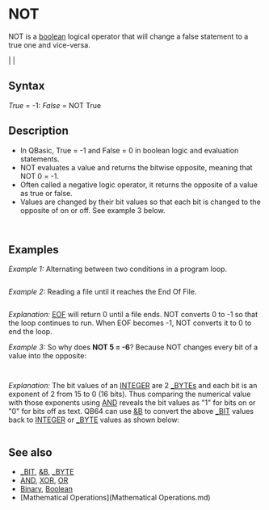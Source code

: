 # NOT

NOT is a [boolean](boolean.md) logical operator that will change a false statement to a true one and vice-versa.

  

|  |

## Syntax

*True* = -1: *False* = NOT True
  

## Description

* In QBasic, True = -1 and False = 0 in boolean logic and evaluation statements.
* NOT evaluates a value and returns the bitwise opposite, meaning that NOT 0 = -1.
* Often called a negative logic operator, it returns the opposite of a value as true or false.
* Values are changed by their bit values so that each bit is changed to the opposite of on or off. See example 3 below.

  

```          Table 3: The relational operations for condition checking.   In this table, **A** and **B** are the [Expressions](Expressions.md) to compare. Both must represent  the same general type, i.e. they must result into either numerical values  or [STRING](STRING.md) values. If a test succeeds, then **true** (-1) is returned, **false** (0)      if it fails, which both can be used in further [Boolean](Boolean.md) evaluations.  ┌─────────────────────────────────────────────────────────────────────────┐  │                          **[Relational Operations](Relational Operations.md)**                          │  ├────────────┬───────────────────────────────────────────┬────────────────┤  │ **Operation**  │                **Description**                │ **Example usage**  │  ├────────────┼───────────────────────────────────────────┼────────────────┤  │   A [=](=.md) B    │ Tests if A is **equal** to B.                 │ [IF](IF.md) A [=](=.md) B [THEN](THEN.md)  │  ├────────────┼───────────────────────────────────────────┼────────────────┤  │   A [<>](<>.md) B   │ Tests if A is **not equal** to B.             │ [IF](IF.md) A [<>](<>.md) B [THEN](THEN.md) │  ├────────────┼───────────────────────────────────────────┼────────────────┤  │   A [<](<.md) B    │ Tests if A is **less than** B.                │ [IF](IF.md) A [<](<.md) B [THEN](THEN.md)  │  ├────────────┼───────────────────────────────────────────┼────────────────┤  │   A [>](>.md) B    │ Tests if A is **greater than** B.             │ [IF](IF.md) A [>](>.md) B [THEN](THEN.md)  │  ├────────────┼───────────────────────────────────────────┼────────────────┤  │   A [<=](<=.md) B   │ Tests if A is **less than or equal** to B.    │ [IF](IF.md) A [<=](<=.md) B [THEN](THEN.md) │  ├────────────┼───────────────────────────────────────────┼────────────────┤  │   A [>=](>=.md) B   │ Tests if A is **greater than or equal** to B. │ [IF](IF.md) A [>=](>=.md) B [THEN](THEN.md) │  └────────────┴───────────────────────────────────────────┴────────────────┘    The operations should be very obvious for numerical values. For strings    be aware that all checks are done **case sensitive** (i.e. "Foo" <> "foo").    The **equal**/**not equal** check is pretty much straight forward, but for the    **less**/**greater** checks the [ASCII](ASCII.md) value of the first different character is                           used for decision making:     **E.g.** "abc" is **less** than "abd", because in the first difference (the 3rd         character) the "c" has a lower [ASCII](ASCII.md) value than the "d".     This behavior may give you some subtle results, if you are not aware of                    the [ASCII](ASCII.md) values and the written case:     **E.g.** "abc" is **greater** than "abD", because the small letters have higher         [ASCII](ASCII.md) values than the capital letters, hence "c" > "D". You may use         [LCASE$](LCASE$.md) or [UCASE$](UCASE$.md) to make sure both strings have the same case.  
```

  

```                Table 4: The logical operations and its results.         In this table, **A** and **B** are the [Expressions](Expressions.md) to invert or combine.               Both may be results of former [Boolean](Boolean.md) evaluations.   ┌────────────────────────────────────────────────────────────────────────┐   │                           **Logical Operations**                           │   ├───────┬───────┬───────┬─────────┬────────┬─────────┬─────────┬─────────┤   │   **A**   │   **B**   │ NOT **B** │ **A** [AND](AND.md) **B** │ **A** [OR](OR.md) **B** │ **A** [XOR](XOR.md) **B** │ **A** [EQV](EQV.md) **B** │ **A** [IMP](IMP.md) **B** │   ├───────┼───────┼───────┼─────────┼────────┼─────────┼─────────┼─────────┤   │ **true**  │ **true**  │ false │  true   │ true   │  false  │  true   │  true   │   ├───────┼───────┼───────┼─────────┼────────┼─────────┼─────────┼─────────┤   │ **true**  │ **false** │ true  │  false  │ true   │  true   │  false  │  false  │   ├───────┼───────┼───────┼─────────┼────────┼─────────┼─────────┼─────────┤   │ **false** │ **true**  │ false │  false  │ true   │  true   │  false  │  true   │   ├───────┼───────┼───────┼─────────┼────────┼─────────┼─────────┼─────────┤   │ **false** │ **false** │ true  │  false  │ false  │  false  │  true   │  true   │   └───────┴───────┴───────┴─────────┴────────┴─────────┴─────────┴─────────┘    **Note:** In most BASIC languages incl. QB64 these are **bitwise** operations,          hence the logic is performed for each corresponding bit in both          operators, where **true** or **false** indicates whether a bit is **set** or          **not set**. The outcome of each bit is then placed into the respective          position to build the bit pattern of the final result value.     As all [Relational Operations](Relational Operations.md) return negative one (-1, **all bits set**) for     **true** and zero (0, **no bits set**) for **false**, this allows us to use these     bitwise logical operations to invert or combine any relational checks,     as the outcome is the same for each bit and so always results into a             **true** (-1) or **false** (0) again for further evaluations.  
```

  

## Examples

*Example 1:* Alternating between two conditions in a program loop.

``` [DO](DO.md) switch = NOT switch       'NOT changes value from -1 to 0 and vice-versa [LOCATE](LOCATE.md) 10, 38 [IF](IF.md) switch [THEN](THEN.md) [PRINT](PRINT.md) "True!" [ELSE](ELSE.md) [PRINT](PRINT.md) "False" [SLEEP](SLEEP.md) k$ = [INKEY$](INKEY$.md) [LOOP](LOOP.md) [UNTIL](UNTIL.md) k$ = [CHR$](CHR$.md)(27) ' escape key quit  
```

  

*Example 2:* Reading a file until it reaches the End Of File.

``` DO WHILE NOT EOF(1)   INPUT #1, data1, data2, data3 LOOP  
```

*Explanation:* [EOF](EOF.md) will return 0 until a file ends. NOT converts 0 to -1 so that the loop continues to run. When EOF becomes -1, NOT converts it to 0 to end the loop.
  

*Example 3:* So why does **NOT 5 = -6**? Because NOT changes every bit of a value into the opposite:

``` [PRINT](PRINT.md) NOT 5 [PRINT](PRINT.md) ReadBits 5 ReadBits -6  [SUB](SUB.md) ReadBits (n [AS](AS.md) [INTEGER](INTEGER.md)) 'change type value and i bit reads for other whole type values [FOR](FOR.md) i = 15 [TO](TO.md) 0 [STEP](STEP.md) -1 'see the 16 bit values     [IF](IF.md) n [AND](AND.md) "AND (boolean)") 2 ^ i [THEN](THEN.md) [PRINT](PRINT.md) "1"; [ELSE](ELSE.md) [PRINT](PRINT.md) "0"; [NEXT](NEXT.md) [PRINT](PRINT.md) [END SUB](END SUB.md)  
```

``` -6  0000000000000101 1111111111111010  
```

*Explanation:* The bit values of an [INTEGER](INTEGER.md) are 2 [_BYTEs](_BYTEs.md) and each bit is an exponent of 2 from 15 to 0 (16 bits). Thus comparing the numerical value with those exponents using [AND](AND.md) reveals the bit values as "1" for bits on or "0" for bits off as text.
QB64 can use [&B](&B.md) to convert the above [_BIT](_BIT.md) values back to [INTEGER](INTEGER.md) or [_BYTE](_BYTE.md) values as shown below:

``` '16 bit INTEGER values from -32768 to 32767 a% = [&B](&B.md)0000000000000101 [PRINT](PRINT.md) a% b% = [&B](&B.md)1111111111111010 [PRINT](PRINT.md) b% '8 bit BYTE values from -128 to 127 a%% = [&B](&B.md)00000101 [PRINT](PRINT.md) a%% b%% = [&B](&B.md)11111010 [PRINT](PRINT.md) b%%  
```

  

## See also

* [_BIT](_BIT.md), [&B](&B.md), [_BYTE](_BYTE.md)
* [AND](AND.md), [XOR](XOR.md), [OR](OR.md)
* [Binary](Binary.md), [Boolean](Boolean.md)
* [Mathematical Operations](Mathematical Operations.md)

  
